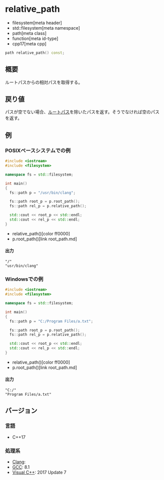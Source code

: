 # relative_path
* filesystem[meta header]
* std::filesystem[meta namespace]
* path[meta class]
* function[meta id-type]
* cpp17[meta cpp]

```cpp
path relative_path() const;
```

## 概要
ルートパスからの相対パスを取得する。


## 戻り値
パスが空でない場合、[ルートパス](root_path.md)を除いたパスを返す。そうでなければ空のパスを返す。


## 例
### POSIXベースシステムでの例
```cpp example
#include <iostream>
#include <filesystem>

namespace fs = std::filesystem;

int main()
{
  fs::path p = "/usr/bin/clang";

  fs::path root_p = p.root_path();
  fs::path rel_p = p.relative_path();

  std::cout << root_p << std::endl;
  std::cout << rel_p << std::endl;
}
```
* relative_path()[color ff0000]
* p.root_path()[link root_path.md]

#### 出力
```
"/"
"usr/bin/clang"
```


### Windowsでの例
```cpp example
#include <iostream>
#include <filesystem>

namespace fs = std::filesystem;

int main()
{
  fs::path p = "C:/Program Files/a.txt";

  fs::path root_p = p.root_path();
  fs::path rel_p = p.relative_path();

  std::cout << root_p << std::endl;
  std::cout << rel_p << std::endl;
}
```
* relative_path()[color ff0000]
* p.root_path()[link root_path.md]

#### 出力
```
"C:/"
"Program Files/a.txt"
```



## バージョン
### 言語
- C++17

### 処理系
- [Clang](/implementation.md#clang):
- [GCC](/implementation.md#gcc): 8.1
- [Visual C++](/implementation.md#visual_cpp): 2017 Update 7
